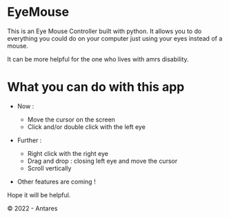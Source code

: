 # EyeMouse
This is an Eye Mouse Controller built with python. 
It allows you to do everything you could do on your computer just using your eyes instead of a mouse.

It can be more helpful for the one who lives with amrs disability.

# What you can do with this app
- Now :
  - Move the cursor on the screen
  - Click and/or double click with the left eye
  
- Further :
  - Right click with the right eye
  - Drag and drop : closing left eye and move the cursor
  - Scroll vertically

+ Other features are coming !

Hope it will be helpful.

© 2022 - Antares
